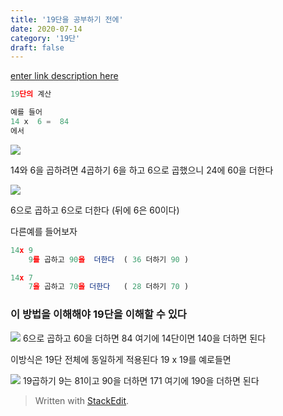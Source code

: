 ```yaml
---
title: '19단을 공부하기 전에'
date: 2020-07-14
category: '19단'
draft: false
---
```

[enter link description here](https://ko.wikipedia.org/wiki/19%EB%8B%A8)
```js
19단의 계산

예를 들어 
14 x  6 =  84
에서
```
![](https://i.ibb.co/1JtPkJq/Screen-Shot-2020-07-14-at-1-39-16-PM.png  )

14와 6을 곱하려면 4곱하기 6을 하고 
6으로 곱했으니 24에 60을 더한다

![](https://i.ibb.co/MM80pGc/Screen-Shot-2020-07-14-at-1-50-08-PM.png)

6으로 곱하고 6으로 더한다 (뒤에 6은 60이다)

다른예를 들어보자 
```js
14x 9
    9를 곱하고 90을  더한다  ( 36 더하기 90 )

14x 7
    7을 곱하고 70을 더한다   ( 28 더하기 70 )
```

### 이 방법을 이해해야 19단을 이해할 수 있다

![](https://i.ibb.co/xfstNsf/Screen-Shot-2020-07-14-at-1-57-34-PM.png)
6으로 곱하고 60을 더하면 84  여기에 
14단이면 140을 더하면 된다 


이방식은 19단 전체에 동일하게 적용된다
19 x 19를 예로들면

![](https://i.ibb.co/yf143Kb/Screen-Shot-2020-07-14-at-2-02-22-PM.png)
19곱하기 9는 81이고 90을 더하면 171
여기에 190을 더하면 된다

> Written with [StackEdit](https://stackedit.io/).
<!--stackedit_data:
eyJoaXN0b3J5IjpbLTUwOTM5NzM3LDExMTc1NTUzOTFdfQ==
-->